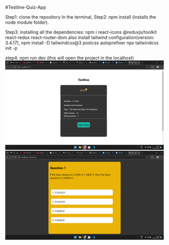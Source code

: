 
#Testline-Quiz-App

Step1: clone the repository
In the terminal, 
Step2: npm install (installs the node module folder). 

Step3: installing all the dependencies:
npm i react-icons @reduxjs/toolkit react-redux react-router-dom 
also install tailwind configuration(version: 3.4.17), 
npm install -D tailwindcss@3 postcss autoprefixer
npx tailwindcss init -p

step4: npm run dev (this will open the project in the localhost)
![image alt](https://github.com/adityaXkurama/Testline-Quiz-App/blob/817e049158038e2329c4799cc2ad268e2625f0da/Screenshot%20(127).png)
![image alt](https://github.com/adityaXkurama/Testline-Quiz-App/blob/ee945f285172ead83d161ae659c9f2357316882e/Screenshot%20(128).png)
